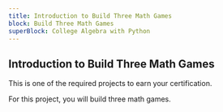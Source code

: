 ```yaml
---
title: Introduction to Build Three Math Games
block: Build Three Math Games
superBlock: College Algebra with Python
---
```


## Introduction to Build Three Math Games

This is one of the required projects to earn your certification.

For this project, you will build three math games.
